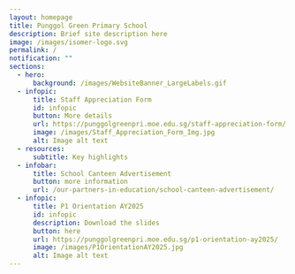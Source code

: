 ```yaml
---
layout: homepage
title: Punggol Green Primary School
description: Brief site description here
image: /images/isomer-logo.svg
permalink: /
notification: ""
sections:
  - hero:
      background: /images/WebsiteBanner_LargeLabels.gif
  - infopic:
      title: Staff Appreciation Form
      id: infopic
      button: More details
      url: https://punggolgreenpri.moe.edu.sg/staff-appreciation-form/
      image: /images/Staff_Appreciation_Form_Img.jpg
      alt: Image alt text
  - resources:
      subtitle: Key highlights
  - infobar:
      title: School Canteen Advertisement
      button: more information
      url: /our-partners-in-education/school-canteen-advertisement/
  - infopic:
      title: P1 Orientation AY2025
      id: infopic
      description: Download the slides
      button: here
      url: https://punggolgreenpri.moe.edu.sg/p1-orientation-ay2025/
      image: /images/P1OrientationAY2025.jpg
      alt: Image alt text
---
```

